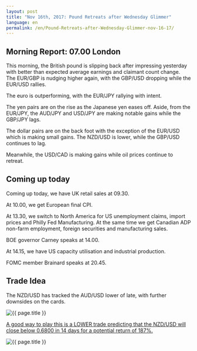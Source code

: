 ```yaml
---
layout: post
title: "Nov 16th, 2017: Pound Retreats after Wednesday Glimmer"
language: en
permalink: /en/Pound-Retreats-after-Wednesday-Glimmer-nov-16-17/
---
```

## Morning Report: 07.00 London

This morning, the British pound is slipping back after impressing yesterday with better than expected average earnings and claimant count change. The EUR/GBP is nudging higher again, with the GBP/USD dropping while the EUR/USD rallies. 

The euro is outperforming, with the EUR/JPY rallying with intent. 

The yen pairs are on the rise as the Japanese yen eases off. Aside, from the EUR/JPY, the AUD/JPY and USD/JPY are making notable gains while the GBP/JPY lags. 

The dollar pairs are on the back foot with the exception of the EUR/USD which is making small gains. The NZD/USD is lower, while the GBP/USD continues to lag. 

Meanwhile, the USD/CAD is making gains while oil prices continue to retreat. 

## Coming up today 

Coming up today, we have UK retail sales at 09.30. 

At 10.00, we get European final CPI. 

At 13.30, we switch to North America for US unemployment claims, import prices and Philly Fed Manufacturing. At the same time we get Canadian ADP non-farm employment, foreign securities and manufacturing sales. 

BOE governor Carney speaks at 14.00. 

At 14.15, we have US capacity utilisation and industrial production. 

FOMC member Brainard speaks at 20.45.

## Trade Idea

The NZD/USD has tracked the AUD/USD lower of late, with further downsides on the cards. 

<img class="post-image" src="{{ site.url }}/images/nov/2017-11-16_07-26-14.jpg" alt="{{ page.title }}" title="{{ page.title }}">

<a href="%LINK%%?currency=GBP&market=forex&underlying=frxNZDUSD&formname=higherlower&duration_amount=14&duration_units=d&amount=10&amount_type=payout&expiry_type=duration&barrier=0.6800" target="_blank">A good way to play this is a LOWER trade predicting that the NZD/USD will close below 0.6800 in 14 days for a potential return of 187%.</a>

<img class="post-image" src="{{ site.url }}/images/nov/2017-11-16_07-29-56.jpg" alt="{{ page.title }}" title="{{ page.title }}">

